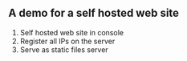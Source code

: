 ﻿## A demo for a self hosted web site

1. Self hosted web site in console
2. Register all IPs on the server
3. Serve as static files server

